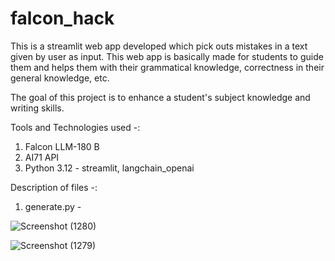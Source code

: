 # falcon_hack

This is a streamlit web app developed which pick outs mistakes in a text given by user as input. This web app is basically made for students to guide them and helps them with their grammatical knowledge, correctness in their general knowledge, etc.  

The goal of this project is to enhance a student's subject knowledge and writing skills.

Tools and Technologies used -: 

1. Falcon LLM-180 B
2. AI71 API
3. Python 3.12 - streamlit, langchain_openai

Description of files -:

1. generate.py -

 
![Screenshot (1280)](https://github.com/user-attachments/assets/a480da5b-3ee8-4fed-9ea9-93aeb78b47b1)

![Screenshot (1279)](https://github.com/user-attachments/assets/40c7282b-3b6a-4929-a7ac-c198544ba3e6)



